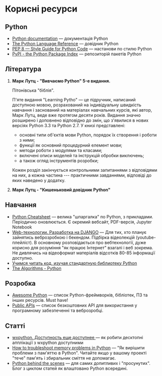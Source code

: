 # Корисні ресурси

## Python

- [Python documentation](https://docs.python.org/3/) — документація Python
- [The Python Language Reference](https://docs.python.org/3/reference/index.html) — довідник Python
- [PEP 8 — Style Guide for Python Code](https://www.python.org/dev/peps/pep-0008/) — 
настанови по стилю Python
- [PyPI - the Python Package Index](https://pypi.org/) — репозиторій пакетів Python

## Література

1. **Марк Лутц - "Вивчаємо Python" 5-е видання.**
	
	Пітонівська "біблія".

	П'яте видання "Learning Pytho" — це підручник, написаний доступною мовою, розрахований на індивідуальну швидкість навчання і заснований на матеріалах навчальних курсів, які автор, Марк Лутц, веде вже протягом десяти років. Видання значно розширено і доповнено відповідно до змін, що з'явилися в нових версіях Python 3.3 та Python 2.7. У книзі представлені:
	- основні типи об'єктів мови Python, порядок їх створення і роботи з ними;
	- функції як основний процедурний елемент мови;
	- методи роботи з модулями та класами;
	- включені описи моделей та інструкцій обробки виключень;
	- а також огляд інструментів розробки;

	Кожен розділ закінчується контрольними запитаннями з відповідями на них, а кожна частина --- практичними завданнями, відповіді до яких наведено у додатку.

1. **Марк Лутц - "Кишеньковий довідник Python"**


## Навчання

- [Python Cheatsheet](https://github.com/wilfredinni/python-cheatsheet) — 
велика "шпаргалка" по Python, з прикладами. 
Періодично оновлюється. Є окремий вебсайт, PDF-версія, Jupyter Notebook
- [Web-технологии. Разработка на DJANGO](https://www.youtube.com/playlist?list=PLrCZzMib1e9qZwq95WVmGB-acnot5ka4a) — 
Для тих, хто планує зайнятись веброзробкою і бекендом. 
Підбірка відеолекцій (youtube-плейліст). 
В основному розповідається про вебтехнології, дуже корисно для розуміння "як працює Інтернет" взагалі і веб зокрема. 
Не дивлячись на відеоформат матеріалів відсотків 80-85 інформації доступно. 
- [Учимся читать код, изучая стандартную библиотеку Python
](https://habr.com/ru/company/vdsina/blog/566134/)
- [The Algorithms - Python](https://github.com/TheAlgorithms/Python)


## Розробка

- [Awesome Python](https://github.com/vinta/awesome-python) — 
список Python-фреймворків, бібліотек, ПЗ та інших ресурсів. Must have! 
- [Public APIs](https://github.com/public-apis/public-apis) — 
список безкоштовних API для використання у програмному забезпеченні та веброзробці.


## Статті

- [wxpython. Доступность еще доступнее
](https://habr.com/ru/post/505284/) — 
як робити десктопні апплікації з wxpython доступними
- [How to troubleshoot memory problems in Python](https://innovation.alteryx.com/how-to-troubleshoot-memory-problems-in-python/) — 
"Як вирішити проблеми з пам'яттю в Python". 
Читайте якщо у вашому проекті "тече" пам'ять і збиральник сміття не допомагає.
- [Python behind the scenes](https://tenthousandmeters.com) — 
для самих допитливих і "просунутих". Блог з циклом статей як влаштовано Python всередині.